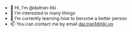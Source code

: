 - 👋 Hi, I’m @daitran-tiki
- 👀 I’m interested in many things
- 🌱 I’m currently learning how to become a better person
- 📫 You can contact me by email dai.tran1@tiki.vn

<!---
daitran-tiki/daitran-tiki is a ✨ special ✨ repository because its `README.md` (this file) appears on your GitHub profile.
You can click the Preview link to take a look at your changes.
--->

